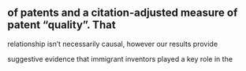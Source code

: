 ## of patents and a citation-adjusted measure of patent “quality”. That

relationship isn’t necessarily causal, however our results provide

suggestive evidence that immigrant inventors played a key role in the